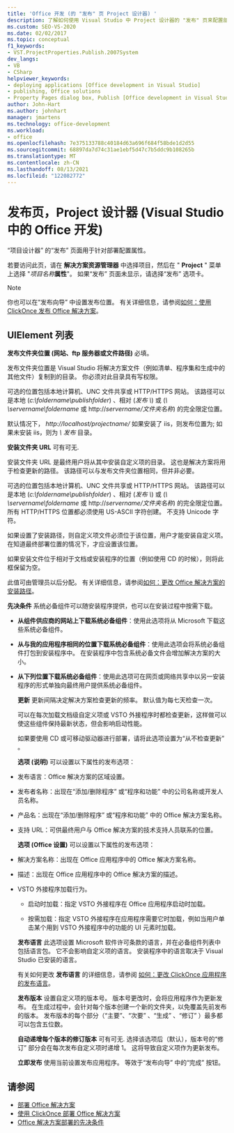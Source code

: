 ```yaml
---
title: 'Office 开发 (的 "发布" 页 Project 设计器) '
description: 了解如何使用 Visual Studio 中 Project 设计器的 "发布" 页来配置部署属性。
ms.custom: SEO-VS-2020
ms.date: 02/02/2017
ms.topic: conceptual
f1_keywords:
- VST.ProjectProperties.Publish.2007System
dev_langs:
- VB
- CSharp
helpviewer_keywords:
- deploying applications [Office development in Visual Studio]
- publishing, Office solutions
- Property Pages dialog box, Publish [Office development in Visual Studio]
author: John-Hart
ms.author: johnhart
manager: jmartens
ms.technology: office-development
ms.workload:
- office
ms.openlocfilehash: 7e375133788c40184d63a696f684f58bde1d2d55
ms.sourcegitcommit: 68897da7d74c31ae1ebf5d47c7b5ddc9b108265b
ms.translationtype: MT
ms.contentlocale: zh-CN
ms.lasthandoff: 08/13/2021
ms.locfileid: "122082772"
---
```

# <a name="publish-page-project-designer-office-development-in-visual-studio"></a>发布页，Project 设计器 (Visual Studio 中的 Office 开发) 
  “项目设计器”  的“发布”  页面用于针对部署配置属性。

 若要访问此页，请在 **解决方案资源管理器** 中选择项目，然后在 " **Project** " 菜单上选择 "*项目名称***属性**"。 如果“发布”  页面未显示，请选择“发布”  选项卡。

> [!NOTE]
> 你也可以在“发布向导” 中设置发布位置。 有关详细信息，请参阅[如何：使用 ClickOnce 发布 Office 解决方案](/previous-versions/bb386095(v=vs.110))。

## <a name="uielement-list"></a>UIElement 列表
 **发布文件夹位置 (网站、ftp 服务器或文件路径)** 必填。

 发布文件夹位置是 Visual Studio 将解决方案文件（例如清单、程序集和生成中的其他文件）复制到的目录。 你必须对此目录具有写权限。

 可选的位置包括本地计算机、UNC 文件共享或 HTTP/HTTPS 网站。 该路径可以是本地 (*c:\foldername\publishfolder*) 、相对 (*发布 \\*) 或 (*\\ \servername\foldername* 或 http://<em>servername/文件夹名称</em>) 的完全限定位置。

 默认情况下， *http://localhost/projectname/* 如果安装了 iis，则发布位置为; 如果未安装 iis，则为 *\\ 发布* 目录。

 **安装文件夹 URL** 可有可无.

 安装文件夹 URL 是最终用户将从其中安装自定义项的目录。 这也是解决方案将用于检查更新的路径。 该路径可以与发布文件夹位置相同，但并非必要。

 可选的位置包括本地计算机、UNC 文件共享或 HTTP/HTTPS 网站。 该路径可以是本地 (*c:\foldername\publishfolder*) 、相对 (*发布 \\*) 或 (*\\ \servername\foldername* 或 http://<em>servername/文件夹名称</em>) 的完全限定位置。 所有 HTTP/HTTPS 位置都必须使用 US-ASCII 字符创建。 不支持 Unicode 字符。

 如果设置了安装路径，则自定义项文件必须位于该位置，用户才能安装自定义项。 在知道最终部署位置的情况下，才应设置该位置。

 如果安装文件位于相对于文档或安装程序的位置（例如使用 CD 的时候），则将此框保留为空。

 此值可由管理员以后分配。 有关详细信息，请参阅[如何：更改 Office 解决方案的安装路径](/previous-versions/bb608626(v=vs.110))。

 **先决条件** 系统必备组件可以随安装程序提供，也可以在安装过程中按需下载。

- **从组件供应商的网站上下载系统必备组件**：使用此选项将从 Microsoft 下载这些系统必备组件。

- **从与我的应用程序相同的位置下载系统必备组件**：使用此选项会将系统必备组件打包到安装程序中。 在安装程序中包含系统必备文件会增加解决方案的大小。

- **从下列位置下载系统必备组件**：使用此选项可在网页或网络共享中以另一安装程序的形式单独向最终用户提供系统必备组件。

  **更新** 更新间隔决定解决方案检查更新的频率。 默认值为每七天检查一次。

  可以在每次加载文档级自定义项或 VSTO 外接程序时都检查更新，这样做可以使这些组件保持最新状态，但会影响启动性能。

  如果要使用 CD 或可移动驱动器进行部署，请将此选项设置为“从不检查更新” 。

  **选项 (说明)** 可以设置以下属性的发布选项：

- 发布语言：Office 解决方案的区域设置。

- 发布者名称：出现在“添加/删除程序”  或“程序和功能” 中的公司名称或开发人员名称。

- 产品名：出现在“添加/删除程序”  或“程序和功能” 中的 Office 解决方案名称。

- 支持 URL：可供最终用户与 Office 解决方案的技术支持人员联系的位置。

  **选项 (Office 设置)** 可以设置以下属性的发布选项：

- 解决方案名称：出现在 Office 应用程序中的 Office 解决方案名称。

- 描述：出现在 Office 应用程序中的 Office 解决方案的描述。

- VSTO 外接程序加载行为。

  - 启动时加载：指定 VSTO 外接程序在 Office 应用程序启动时加载。

  - 按需加载：指定 VSTO 外接程序在应用程序需要它时加载，例如当用户单击某个用到 VSTO 外接程序中的功能的 UI 元素时加载。

  **发布语言** 此选项设置 Microsoft 软件许可条款的语言，并在必备组件列表中包括语言包。 它不会影响自定义项的语言。 安装程序中的语言取决于 Visual Studio 已安装的语言。

  有关如何更改 **发布语言** 的详细信息，请参阅 [如何：更改 ClickOnce 应用程序的发布语言](../deployment/how-to-change-the-publish-language-for-a-clickonce-application.md)。

  **发布版本** 设置自定义项的版本号。 版本号更改时，会将应用程序作为更新发布。 在生成过程中，会针对每个版本创建一个新的文件夹，以免覆盖先前发布的版本。 发布版本的每个部分（“主要”、“次要” 、“生成” 、“修订” ）最多都可以包含五位数。

  **自动递增每个版本的修订版本** 可有可无. 选择该选项后（默认），版本号的“修订”  部分会在每次发布自定义项时递增 1。 这将导致自定义项作为更新发布。

  **立即发布** 使用当前设置发布应用程序。 等效于“发布向导”  中的“完成” 按钮。

## <a name="see-also"></a>请参阅

- [部署 Office 解决方案](../vsto/deploying-an-office-solution.md)
- [使用 ClickOnce 部署 Office 解决方案](../vsto/deploying-an-office-solution-by-using-clickonce.md)
- [Office 解决方案部署的先决条件](/previous-versions/bb608617(v=vs.110))